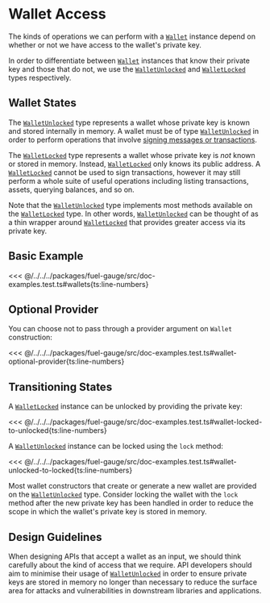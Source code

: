 # Wallet Access

The kinds of operations we can perform with a [`Wallet`](../../../api/Account/Wallet.md) instance depend on
whether or not we have access to the wallet's private key.

In order to differentiate between [`Wallet`](../../../api/Account/Wallet.md) instances that know their private key
and those that do not, we use the [`WalletUnlocked`](../../../api/Account/WalletUnlocked.md) and [`WalletLocked`](../../../api/Account/WalletLocked.md) types
respectively.

## Wallet States

The [`WalletUnlocked`](../../../api/Account/WalletUnlocked.md) type represents a wallet whose private key is known and
stored internally in memory. A wallet must be of type [`WalletUnlocked`](../../../api/Account/WalletUnlocked.md) in order
to perform operations that involve [signing messages or
transactions](./signing.md).

The [`WalletLocked`](../../../api/Account/WalletLocked.md) type represents a wallet whose private key is _not_ known or stored
in memory. Instead, [`WalletLocked`](../../../api/Account/WalletLocked.md) only knows its public address. A [`WalletLocked`](../../../api/Account/WalletLocked.md) cannot be
used to sign transactions, however it may still perform a whole suite of useful
operations including listing transactions, assets, querying balances, and so on.

Note that the [`WalletUnlocked`](../../../api/Account/WalletUnlocked.md) type implements most methods available on the [`WalletLocked`](../../../api/Account/WalletLocked.md)
type. In other words, [`WalletUnlocked`](../../../api/Account/WalletUnlocked.md) can be thought of as a thin wrapper around [`WalletLocked`](../../../api/Account/WalletLocked.md) that
provides greater access via its private key.

## Basic Example

<<< @/../../../packages/fuel-gauge/src/doc-examples.test.ts#wallets{ts:line-numbers}

## Optional Provider

You can choose not to pass through a provider argument on `Wallet` construction:

<<< @/../../../packages/fuel-gauge/src/doc-examples.test.ts#wallet-optional-provider{ts:line-numbers}

## Transitioning States

A [`WalletLocked`](../../../api/Account/WalletLocked.md) instance can be unlocked by providing the private key:

<<< @/../../../packages/fuel-gauge/src/doc-examples.test.ts#wallet-locked-to-unlocked{ts:line-numbers}

A [`WalletUnlocked`](../../../api/Account/WalletUnlocked.md) instance can be locked using the `lock` method:

<<< @/../../../packages/fuel-gauge/src/doc-examples.test.ts#wallet-unlocked-to-locked{ts:line-numbers}

Most wallet constructors that create or generate a new wallet are provided on
the [`WalletUnlocked`](../../../api/Account/WalletUnlocked.md) type. Consider locking the wallet with the `lock` method after the new private
key has been handled in order to reduce the scope in which the wallet's private
key is stored in memory.

## Design Guidelines

When designing APIs that accept a wallet as an input, we should think carefully
about the kind of access that we require. API developers should aim to minimise
their usage of [`WalletUnlocked`](../../../api/Account/WalletUnlocked.md) in order to ensure private keys are stored in
memory no longer than necessary to reduce the surface area for attacks and
vulnerabilities in downstream libraries and applications.
